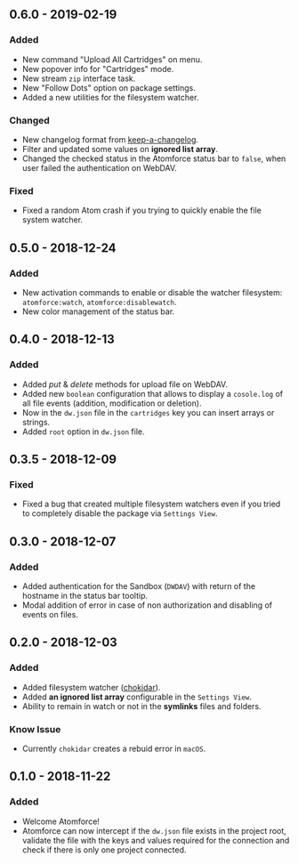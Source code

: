 ## 0.6.0 - 2019-02-19
### Added
-   New command "Upload All Cartridges" on menu.
-   New popover info for "Cartridges" mode.
-   New stream `zip` interface task.
-   New "Follow Dots" option on package settings.
-   Added a new utilities for the filesystem watcher.

### Changed
-   New changelog format from [keep-a-changelog](https://github.com/olivierlacan/keep-a-changelog).
-   Filter and updated some values on **ignored list array**.
-   Changed the checked status in the Atomforce status bar to `false`, when user failed the authentication on WebDAV.

### Fixed
-   Fixed a random Atom crash if you trying to quickly enable the file system watcher.

## 0.5.0 - 2018-12-24
### Added
-   New activation commands to enable or disable the watcher filesystem: `atomforce:watch`, `atomforce:disablewatch`.
-   New color management of the status bar.

## 0.4.0 - 2018-12-13
### Added
-   Added *put* & *delete* methods for upload file on WebDAV.
-   Added new `boolean` configuration that allows to display a `cosole.log` of all file events (addition, modification or deletion).
-   Now in the `dw.json` file in the `cartridges` key you can insert arrays or strings.
-   Added `root` option in `dw.json` file.

## 0.3.5 - 2018-12-09
### Fixed
-   Fixed a bug that created multiple filesystem watchers even if you tried to completely disable the package via `Settings View`.

## 0.3.0 - 2018-12-07
### Added
-   Added authentication for the Sandbox (`DWDAV`) with return of the hostname in the status bar tooltip.
-   Modal addition of error in case of non authorization and disabling of events on files.

## 0.2.0 - 2018-12-03
### Added
-   Added filesystem watcher ([chokidar](https://github.com/paulmillr/chokidar)).
-   Added **an ignored list array** configurable in the `Settings View`.
-   Ability to remain in watch or not in the **symlinks** files and folders.

### Know Issue
-   Currently `chokidar` creates a rebuid error in `macOS`.

## 0.1.0 - 2018-11-22
### Added
-   Welcome Atomforce!
-   Atomforce can now intercept if the `dw.json` file exists in the project root, validate the file with the keys and values required for the connection and check if there is only one project connected.
